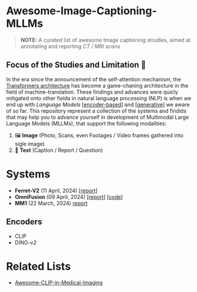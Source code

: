 # Awesome-Image-Captioning-MLLMs
> **NOTE:** A curated list of awesome Image captioning strudies, aimed at annotating and reporting *CT / MRI scans*

## Focus of the Studies and Limitation 🎯

In the era since the announcement of the self-attention mechanism, the [Transformers architecture](https://arxiv.org/pdf/1706.03762v1.pdf) has become a game-chaning architecture in the field of machine-translation.
These findings and advances were quicly mitigated onto other fields in natural language processing (NLP) is when we end up with *Language Models* [[encoder-based]](https://aclanthology.org/N19-1423.pdf) and [[generative]](https://arxiv.org/pdf/2005.14165.pdf) we aware of so far.
This repository represent a collection of the systems and findids that may help you to advance yourself in development of Multimodal Large Language Models (MLLMs), that support the following modalities:
1. 🖼️ **Image** (Photo, Scans, even Footages / Video frames gathered into sigle image)
2. 📝 **Text** (Caption / Report / Question)

# Systems

* **Ferret-V2** (11 April, 2024) [[report]](https://arxiv.org/pdf/2404.07973.pdf)
* **OmniFusion** (09 April, 2024) [[report]](https://arxiv.org/pdf/2404.06212.pdf) [[code]](https://github.com/AIRI-Institute/OmniFusion)
* **MM1** (22 March, 2024) [report](https://arxiv.org/pdf/2403.09611.pdf)

## Encoders

* CLIP
* DINO-v2

# Related Lists

* [Awesome-CLIP-in-Medical-Imaging](https://github.com/zhaozh10/Awesome-CLIP-in-Medical-Imaging)
